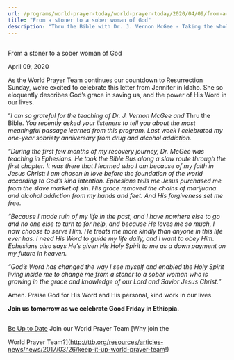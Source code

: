 ```yaml
---
url: /programs/world-prayer-today/world-prayer-today/2020/04/09/from-a-stoner-to-a-sober-woman-of-god
title: "From a stoner to a sober woman of God"
description: "Thru the Bible with Dr. J. Vernon McGee - Taking the whole Word to the whole world"
---
```







## 
 From a stoner to a sober woman of God


April 09, 2020




As the World Prayer Team continues our countdown to Resurrection Sunday, we’re excited to celebrate this letter from Jennifer in Idaho. She so eloquently describes God’s grace in saving us, and the power of His Word in our lives.  

  

“*I am so grateful for the teaching of Dr. J. Vernon McGee and* Thru the Bible. *You recently asked your listeners to tell you about the most meaningful passage learned from this program. Last week I celebrated my one-year sobriety anniversary from drug and alcohol addiction.*


*“During the first few months of my recovery journey, Dr. McGee was teaching in Ephesians. He took the Bible Bus along a slow route through the first chapter. It was there that I learned who I am because of my faith in Jesus Christ: I am chosen in love before the foundation of the world according to God’s kind intention. Ephesians tells me Jesus purchased me from the slave market of sin. His grace removed the chains of marijuana and alcohol addiction from my hands and feet. And His forgiveness set me free.*


*“Because I made ruin of my life in the past, and I have nowhere else to go and no one else to turn to for help, and because He loves me so much, I now choose to serve Him. He treats me more kindly than anyone in this life ever has. I need His Word to guide my life daily, and I want to obey Him. Ephesians also says He’s given His Holy Spirit to me as a down payment on my future in heaven.*


*“God’s Word has changed the way I see myself and enabled the Holy Spirit living inside me to change me from a stoner to a sober woman who is growing in the grace and knowledge of our Lord and Savior Jesus Christ.”* 


Amen. Praise God for His Word and His personal, kind work in our lives.


**Join us tomorrow as we celebrate Good Friday in Ethiopia.**







## 




[Be Up to Date](http://feeds.feedburner.com/WorldPrayerToday "World Prayer Today RSS Feed")
Join our World Prayer Team
[Why join the  

World Prayer Team?](http://ttb.org/resources/articles-news/news/2017/03/26/keep-it-up-world-prayer-team!)




